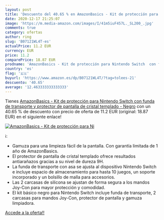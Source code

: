 ```yaml
---
layout: post
title: 'Descuento del 40.65 % en AmazonBasics - Kit de protección para Ni'
date: 2020-12-17 21:25:07
image: 'https://m.media-amazon.com/images/I/41m5iuF457L._SL200_.jpg'
comments: true
category: ofertas
author: ring
slug: 'B07121WL4T-es'
actualPrice: 11.2 EUR
currency: EUR
price: 11.2
comparePrice: 18.87 EUR
prodname: 'AmazonBasics - Kit de protección para Nintendo Switch  con funda de transporte y protector de pantalla de cristal templado - Negro'
country: 'es'
flag: '🇪🇸'
buyurl: 'https://www.amazon.es/dp/B07121WL4T/?tag=tolees-21'
descuento: '40.65'
average: '12.463333333333333'
---
```


Tienes [AmazonBasics - Kit de protección para Nintendo Switch  con funda de transporte y protector de pantalla de cristal templado - Negro](https://www.amazon.es/dp/B07121WL4T/?tag=tolees-21) con un 40.65 % de descuento con precio de oferta de 11.2 EUR (original: 18.87 EUR) en el siguiente enlace!

[![AmazonBasics - Kit de protección para Ni](https://m.media-amazon.com/images/I/41m5iuF457L._SL200_.jpg)](https://www.amazon.es/dp/B07121WL4T/?tag=tolees-21)

ℹ️:

- Gamuza para una limpieza fácil de la pantalla. Con garantía limitada de 1 año de AmazonBasics.
- El protector de pantalla de cristal templado ofrece resultados antiarañazos gracias a su nivel de dureza 9H.
- La funda de transporte con asa se ajusta al dispositivo Nintendo Switch e incluye espacio de almacenamiento para hasta 10 juegos, un soporte incorporado y un bolsillo de malla para accesorios.
- Las 2 carcasas de silicona se ajustan de forma segura a los mandos Joy-Con para mayor protección y comodidad.
- El kit básico negro para Nintendo Switch incluye funda de transporte, 2 carcasas para mandos Joy-Con, protector de pantalla y gamuza limpiadora.

[Accede a la oferta!!](https://www.amazon.es/dp/B07121WL4T/?tag=tolees-21)
